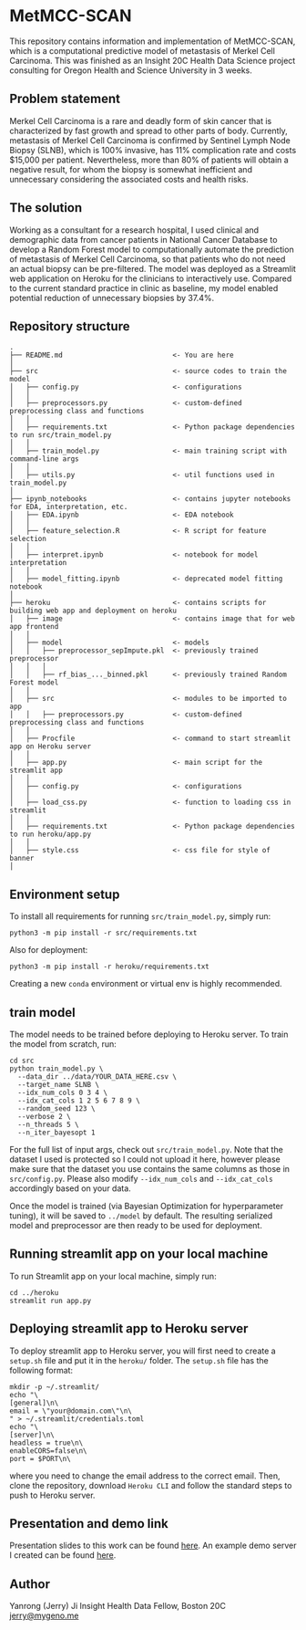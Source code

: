 # MetMCC-SCAN
This repository contains information and implementation of MetMCC-SCAN, which is a computational predictive model of metastasis of Merkel Cell Carcinoma. This was finished as an Insight 20C Health Data Science project consulting for Oregon Health and Science University in 3 weeks.

## Problem statement
Merkel Cell Carcinoma is a rare and deadly form of skin cancer that is characterized by fast growth and spread to other parts of body. Currently, metastasis of Merkel Cell Carcinoma is confirmed by Sentinel Lymph Node Biopsy (SLNB), which is 100% invasive, has 11% complication rate and costs $15,000 per patient. Nevertheless, more than 80% of patients will obtain a negative result, for whom the biopsy is somewhat inefficient and unnecessary considering the associated costs and health risks.

## The solution
Working as a consultant for a research hospital, I used clinical and demographic data from cancer patients in National Cancer Database to develop a Random Forest model to computationally automate the prediction of metastasis of Merkel Cell Carcinoma, so that patients who do not need an actual biopsy can be pre-filtered. The model was deployed as a Streamlit web application on Heroku for the clinicians to interactively use. Compared to the current standard practice in clinic as baseline, my model enabled potential reduction of unnecessary biopsies by 37.4%.

## Repository structure
```
.
├── README.md                           <- You are here
│
├── src                                 <- source codes to train the model
│   ├── config.py                       <- configurations
│   │  
│   ├── preprocessors.py                <- custom-defined preprocessing class and functions
│   │  
│   ├── requirements.txt                <- Python package dependencies to run src/train_model.py
│   │
│   ├── train_model.py                  <- main training script with command-line args
│   │
│   ├── utils.py                        <- util functions used in train_model.py
│
├── ipynb_notebooks                     <- contains jupyter notebooks for EDA, interpretation, etc.
│   ├── EDA.ipynb                       <- EDA notebook
│   │  
│   ├── feature_selection.R             <- R script for feature selection
│   │  
│   ├── interpret.ipynb                 <- notebook for model interpretation
│   │  
│   ├── model_fitting.ipynb             <- deprecated model fitting notebook
│   
├── heroku                              <- contains scripts for building web app and deployment on heroku
│   ├── image                           <- contains image that for web app frontend
│   │  
│   ├── model                           <- models
│   │   ├── preprocessor_sepImpute.pkl  <- previously trained preprocessor
│   │   │ 
│   │   ├── rf_bias_..._binned.pkl      <- previously trained Random Forest model
│   │
│   ├── src                             <- modules to be imported to app
│   │   ├── preprocessors.py            <- custom-defined preprocessing class and functions
│   │
│   ├── Procfile                        <- command to start streamlit app on Heroku server
│   │
│   ├── app.py                          <- main script for the streamlit app
│   │
│   ├── config.py                       <- configurations
│   │
│   ├── load_css.py                     <- function to loading css in streamlit
│   │
│   ├── requirements.txt                <- Python package dependencies to run heroku/app.py
│   │
│   ├── style.css                       <- css file for style of banner
│ 
```
## Environment setup
To install all requirements for running `src/train_model.py`, simply run:
```
python3 -m pip install -r src/requirements.txt
```
Also for deployment:
```
python3 -m pip install -r heroku/requirements.txt
```
Creating a new `conda` environment or virtual env is highly recommended.

## train model
The model needs to be trained before deploying to Heroku server. To train the model from scratch, run:
```
cd src
python train_model.py \
  --data_dir ../data/YOUR_DATA_HERE.csv \
  --target_name SLNB \
  --idx_num_cols 0 3 4 \
  --idx_cat_cols 1 2 5 6 7 8 9 \
  --random_seed 123 \
  --verbose 2 \
  --n_threads 5 \
  --n_iter_bayesopt 1

```
For the full list of input args, check out `src/train_model.py`. Note that the dataset I used is protected so I could not upload it here, however please make sure that the dataset you use contains the same columns as those in `src/config.py`. Please also modify `--idx_num_cols` and `--idx_cat_cols` accordingly based on your data.

Once the model is trained (via Bayesian Optimization for hyperparameter tuning), it will be saved to `../model` by default. The resulting serialized model and preprocessor are then ready to be used for deployment.

## Running streamlit app on your local machine
To run Streamlit app on your local machine, simply run:
```
cd ../heroku
streamlit run app.py
```

## Deploying streamlit app to Heroku server
To deploy streamlit app to Heroku server, you will first need to create a `setup.sh` file and put it in the `heroku/` folder. The `setup.sh` file has the following format:
```
mkdir -p ~/.streamlit/
echo "\
[general]\n\
email = \"your@domain.com\"\n\
" > ~/.streamlit/credentials.toml
echo "\
[server]\n\
headless = true\n\
enableCORS=false\n\
port = $PORT\n\
```
where you need to change the email address to the correct email. Then, clone the repository, download `Heroku CLI` and follow the standard steps to push to Heroku server.

## Presentation and demo link
Presentation slides to this work can be found [here](https://docs.google.com/presentation/d/1ar9YK1E1geHDJsOuPARh0FYWF4-pmbSlVwKKdWI2ssk/edit?usp=sharing). An example demo server I created can be found [here](http://biopsy.digital/).

## Author
Yanrong (Jerry) Ji
Insight Health Data Fellow, Boston 20C
jerry@mygeno.me
